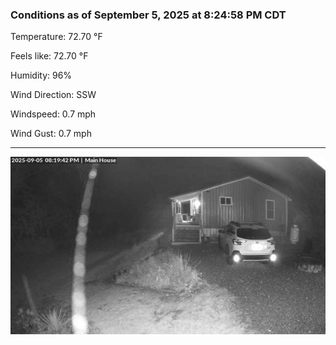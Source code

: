 ### Conditions as of September 5, 2025 at 8:24:58 PM CDT 

Temperature: 72.70 &deg;F

Feels like: 72.70 &deg;F

Humidity: 96%

Wind Direction: SSW

Windspeed: 0.7 mph

Wind Gust: 0.7 mph

---

<img src="./images/latest.jpeg"/>

